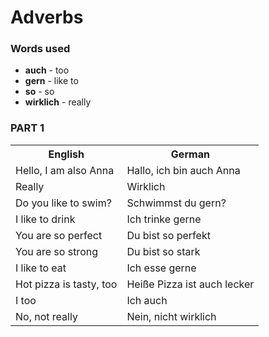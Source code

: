 # Adverbs

### Words used
+ **auch** - too
+ **gern** - like to
+ **so** - so
+ **wirklich** - really

### PART 1

<table>
    <tr>
        <th>English</th>
        <th>German</th>
    </tr>
    <tr>
        <td>Hello, I am also Anna</td>
        <td>Hallo, ich bin auch Anna</td>
    </tr>
    <tr>
        <td>Really</td>
        <td>Wirklich</td>
    </tr>
    <tr>
        <td>Do you like to swim?</td>
        <td>Schwimmst du gern?</td>
    </tr>
    <tr>
        <td>I like to drink</td>
        <td>Ich trinke gerne</td>
    </tr>
    <tr>
        <td>You are so perfect</td>
        <td>Du bist so perfekt</td>
    </tr>
    <tr>
        <td>You are so strong</td>
        <td>Du bist so stark</td>
    </tr>
    <tr>
        <td>I like to eat</td>
        <td>Ich esse gerne</td>
    </tr>
    <tr>
        <td>Hot pizza is tasty, too</td>
        <td>Heiße Pizza ist auch lecker</td>
    </tr>
    <tr>
        <td>I too</td>
        <td>Ich auch</td>
    </tr>
    <tr>
        <td>No, not really</td>
        <td>Nein, nicht wirklich</td>
    </tr>
</table>
